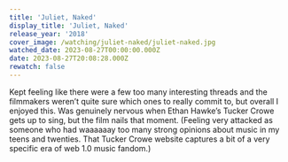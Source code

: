 ```yaml
---
title: 'Juliet, Naked'
display_title: 'Juliet, Naked'
release_year: '2018'
cover_image: /watching/juliet-naked/juliet-naked.jpg
watched_date: 2023-08-27T00:00:00.000Z
date: 2023-08-27T20:08:28.000Z
rewatch: false
---
```

Kept feeling like there were a few too many interesting threads and the filmmakers weren’t quite sure which ones to really commit to, but overall I enjoyed this. Was genuinely nervous when Ethan Hawke’s Tucker Crowe gets up to sing, but the film nails that moment. (Feeling very attacked as someone who had waaaaaay too many strong opinions about music in my teens and twenties. That Tucker Crowe website captures a bit of a very specific era of web 1.0 music fandom.)
